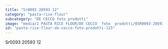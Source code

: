 ```yaml
---
title: "Sr0093 20593 12"
category: "pasta-rice-flour"
subcategory: "DE CECCO foto prodotti"
image: "media/2 PASTA RICE FLOUR/DE CECCO  foto  prodotti/0SR0093-20593-12.jpg"
id: "pasta-rice-flour-de-cecco-foto-prodotti-115"
---
```


Sr0093 20593 12
